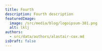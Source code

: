 ```yaml
---
title: Fourth
description: Fourth description
featuredImage:
  image: /src/media/blog/logoipsum-381.png
  alt: lklj
authors:
  - src/data/authors/alastair-cox.md
isDraft: false
---
```

